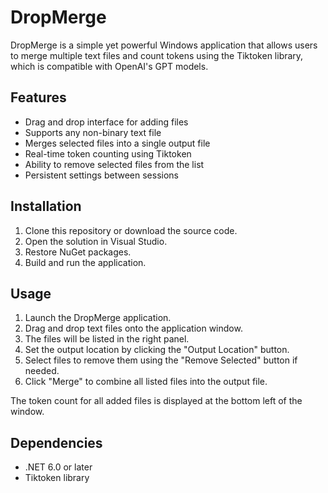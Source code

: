 # DropMerge

DropMerge is a simple yet powerful Windows application that allows users to merge multiple text files and count tokens using the Tiktoken library, which is compatible with OpenAI's GPT models.

## Features

- Drag and drop interface for adding files
- Supports any non-binary text file
- Merges selected files into a single output file
- Real-time token counting using Tiktoken
- Ability to remove selected files from the list
- Persistent settings between sessions

## Installation

1. Clone this repository or download the source code.
2. Open the solution in Visual Studio.
3. Restore NuGet packages.
4. Build and run the application.

## Usage

1. Launch the DropMerge application.
2. Drag and drop text files onto the application window.
3. The files will be listed in the right panel.
4. Set the output location by clicking the "Output Location" button.
5. Select files to remove them using the "Remove Selected" button if needed.
6. Click "Merge" to combine all listed files into the output file.

The token count for all added files is displayed at the bottom left of the window.

## Dependencies

- .NET 6.0 or later
- Tiktoken library



